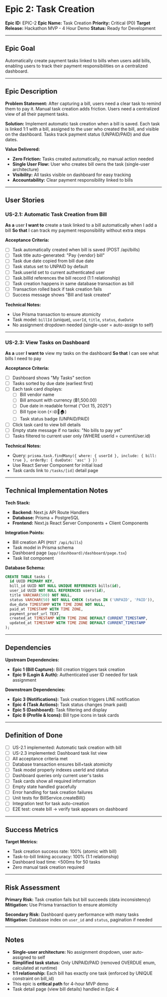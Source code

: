 # Epic 2: Task Creation

**Epic ID:** EPIC-2
**Epic Name:** Task Creation
**Priority:** Critical (P0)
**Target Release:** Hackathon MVP - 4 Hour Demo
**Status:** Ready for Development

---

## Epic Goal

Automatically create payment tasks linked to bills when users add bills, enabling users to track their payment responsibilities on a centralized dashboard.

---

## Epic Description

**Problem Statement:**
After capturing a bill, users need a clear task to remind them to pay it. Manual task creation adds friction. Users need a centralized view of all their payment tasks.

**Solution:**
Implement automatic task creation when a bill is saved. Each task is linked 1:1 with a bill, assigned to the user who created the bill, and visible on the dashboard. Tasks track payment status (UNPAID/PAID) and due dates.

**Value Delivered:**
- **Zero Friction:** Tasks created automatically, no manual action needed
- **Single User Flow:** User who creates bill owns the task (single-user architecture)
- **Visibility:** All tasks visible on dashboard for easy tracking
- **Accountability:** Clear payment responsibility linked to bills

---

## User Stories

### US-2.1: Automatic Task Creation from Bill
**As a** user
**I want to** create a task linked to a bill automatically when I add a bill
**So that** I can track my payment responsibility without extra steps

**Acceptance Criteria:**
- [ ] Task automatically created when bill is saved (POST /api/bills)
- [ ] Task title auto-generated: "Pay {vendor} bill"
- [ ] Task due date copied from bill due date
- [ ] Task status set to UNPAID by default
- [ ] Task.userId set to current authenticated user
- [ ] Task.billId references the bill record (1:1 relationship)
- [ ] Task creation happens in same database transaction as bill
- [ ] Transaction rolled back if task creation fails
- [ ] Success message shows "Bill and task created"

**Technical Notes:**
- Use Prisma transaction to ensure atomicity
- Task model: `billId` (unique), `userId`, `title`, `status`, `dueDate`
- No assignment dropdown needed (single-user = auto-assign to self)

---

### US-2.3: View Tasks on Dashboard
**As a** user
**I want to** view my tasks on the dashboard
**So that** I can see what bills I need to pay

**Acceptance Criteria:**
- [ ] Dashboard shows "My Tasks" section
- [ ] Tasks sorted by due date (earliest first)
- [ ] Each task card displays:
  - [ ] Bill vendor name
  - [ ] Bill amount with currency (฿1,500.00)
  - [ ] Due date in readable format ("Oct 15, 2025")
  - [ ] Bill type icon (⚡💧🌐🚗🏠)
  - [ ] Task status badge (UNPAID/PAID)
- [ ] Click task card to view bill details
- [ ] Empty state message if no tasks: "No bills to pay yet"
- [ ] Tasks filtered to current user only (WHERE userId = currentUser.id)

**Technical Notes:**
- Query: `prisma.task.findMany({ where: { userId }, include: { bill: true }, orderBy: { dueDate: 'asc' } })`
- Use React Server Component for initial load
- Task cards link to `/tasks/[id]` detail page

---

## Technical Implementation Notes

**Tech Stack:**
- **Backend:** Next.js API Route Handlers
- **Database:** Prisma + PostgreSQL
- **Frontend:** Next.js React Server Components + Client Components

**Integration Points:**
- Bill creation API (`POST /api/bills`)
- Task model in Prisma schema
- Dashboard page (`app/(dashboard)/dashboard/page.tsx`)
- Task list component

**Database Schema:**
```sql
CREATE TABLE tasks (
  id UUID PRIMARY KEY,
  bill_id UUID NOT NULL UNIQUE REFERENCES bills(id),
  user_id UUID NOT NULL REFERENCES users(id),
  title VARCHAR(500) NOT NULL,
  status VARCHAR(50) NOT NULL CHECK (status IN ('UNPAID', 'PAID')),
  due_date TIMESTAMP WITH TIME ZONE NOT NULL,
  paid_at TIMESTAMP WITH TIME ZONE,
  payment_proof_url TEXT,
  created_at TIMESTAMP WITH TIME ZONE DEFAULT CURRENT_TIMESTAMP,
  updated_at TIMESTAMP WITH TIME ZONE DEFAULT CURRENT_TIMESTAMP
);
```

---

## Dependencies

**Upstream Dependencies:**
- **Epic 1 (Bill Capture):** Bill creation triggers task creation
- **Epic 9 (Login & Auth):** Authenticated user ID needed for task assignment

**Downstream Dependencies:**
- **Epic 3 (Notifications):** Task creation triggers LINE notification
- **Epic 4 (Task Actions):** Task status changes (mark paid)
- **Epic 5 (Dashboard):** Task filtering and display
- **Epic 8 (Profile & Icons):** Bill type icons in task cards

---

## Definition of Done

- [ ] US-2.1 implemented: Automatic task creation with bill
- [ ] US-2.3 implemented: Dashboard task list view
- [ ] All acceptance criteria met
- [ ] Database transaction ensures bill+task atomicity
- [ ] Task model properly indexes userId and status
- [ ] Dashboard queries only current user's tasks
- [ ] Task cards show all required information
- [ ] Empty state handled gracefully
- [ ] Error handling for task creation failures
- [ ] Unit tests for BillService.createBill()
- [ ] Integration test for task auto-creation
- [ ] E2E test: create bill → verify task appears on dashboard

---

## Success Metrics

**Target Metrics:**
- Task creation success rate: 100% (atomic with bill)
- Task-to-bill linking accuracy: 100% (1:1 relationship)
- Dashboard load time: <500ms for 50 tasks
- Zero manual task creation required

---

## Risk Assessment

**Primary Risk:** Task creation fails but bill succeeds (data inconsistency)
**Mitigation:** Use Prisma transaction to ensure atomicity

**Secondary Risk:** Dashboard query performance with many tasks
**Mitigation:** Database index on `user_id` and `status`, pagination if needed

---

## Notes

- **Single-user architecture:** No assignment dropdown, user auto-assigned to self
- **Simplified task status:** Only UNPAID/PAID (removed OVERDUE enum, calculated at runtime)
- **1:1 relationship:** Each bill has exactly one task (enforced by UNIQUE constraint on bill_id)
- This epic is **critical path** for 4-hour MVP demo
- Task detail page (view bill details) handled in Epic 4
